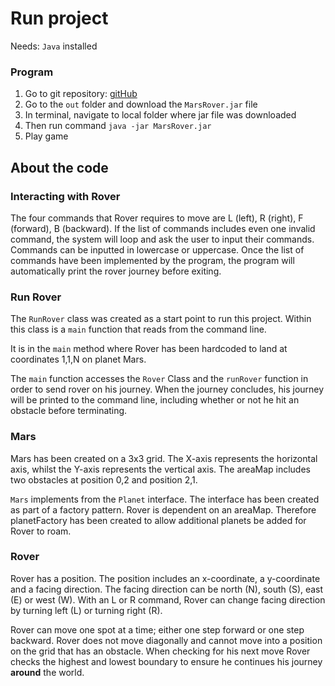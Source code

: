 # Run project
Needs: `Java` installed

### Program
1. Go to git repository: [gitHub](https://github.com/fionatolliday/mars-rover)
2. Go to the `out` folder and download the `MarsRover.jar` file
3. In terminal, navigate to local folder where jar file was downloaded
4. Then run command `java -jar MarsRover.jar`
5. Play game


## About the code

### Interacting with Rover
The four commands that Rover requires to move are L (left), R (right), F (forward), B (backward).
If the list of commands includes even one invalid command, the system will loop and ask the user to
input their commands.
Commands can be inputted in lowercase or uppercase.
Once the list of commands have been implemented by the program, the program will automatically print
the rover journey before exiting.

### Run Rover
The `RunRover` class was created as a start point to run this project.
Within this class is a `main` function that reads from the command line.

It is in the `main` method where Rover has been hardcoded to land at coordinates 1,1,N on planet Mars.


The `main` function accesses the `Rover` Class and the `runRover` function in order to send rover on his
journey.  When the journey concludes, his journey will be printed to the
command line, including whether or not he hit an obstacle before terminating.

### Mars
Mars has been created on a 3x3 grid.
The X-axis represents the horizontal axis, whilst the Y-axis represents the vertical axis.
The areaMap includes two obstacles at position 0,2 and position 2,1.

`Mars` implements from the `Planet` interface.  The interface has been created as part of a factory
pattern.  Rover is dependent on an areaMap.  Therefore planetFactory has been created to allow
additional planets be added for Rover to roam.

### Rover
Rover has a position.  The position includes an x-coordinate, a y-coordinate and a facing direction.
The facing direction can be north (N), south (S), east (E) or west (W).
With an L or R command, Rover can change facing direction by turning left (L) or turning right (R).

Rover can move one spot at a time; either one step forward or one step backward.
Rover does not move diagonally and cannot move into a position on the grid that has an obstacle.
When checking for his next move Rover checks the highest and lowest boundary to ensure he continues
his journey **around** the world.

